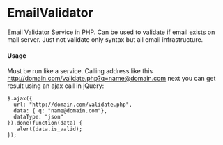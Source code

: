 # EmailValidator

Email Validator Service in PHP. Can be used to validate if email exists on mail server. Just not validate only syntax but all email infrastructure.

#### Usage

Must be run like a service. Calling address like this http://domain.com/validate.php?q=name@domain.com next you can get result using an ajax call in jQuery:

    $.ajax({
	  url: "http://domain.com/validate.php",
	  data: { q: "name@domain.com"},
	  dataType: "json"
	}).done(function(data) {
	   alert(data.is_valid);
    });
